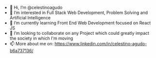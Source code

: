 - 👋 Hi, I’m @celestinoagudo
- 👀 I’m interested in Full Stack Web Development, Problem Solving and Artificial Intelligence
- 🌱 I’m currently learning Front End Web Development focused on React JS
- 💞️ I’m looking to collaborate on any Project which could greatly impact the society in which I'm moving
- 📫 More about me on: https://www.linkedin.com/in/celestino-agudo-b6a737136/

<!---
celestinoagudo/celestinoagudo is a ✨ special ✨ repository because its `README.md` (this file) appears on your GitHub profile.
You can click the Preview link to take a look at your changes.
--->
